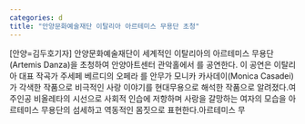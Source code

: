 ```yaml
---
categories: d
title: "안양문화예술재단 이탈리아 아르테미스 무용단 초청"
---
```

[안양=김두호기자] 안양문화예술재단이 세계적인 이탈리아의 아르테미스 무용단(Artemis Danza)을 초청하여 안양아트센터 관악홀에서 를 공연한다. 이 공연은 이탈리아 대표 작곡가 주세페 베르디의 오페라 를 안무가 모니카 카사데이(Monica Casadei)가 각색한 작품으로 비극적인 사랑 이야기를 현대무용으로 해석한 작품으로 알려졌다.여주인공 비올레타의 시선으로 사회적 인습에 저항하며 사랑을 갈망하는 여자의 모습을 아르테미스 무용단의 섬세하고 역동적인 몸짓으로 표현한다.아르테미스 무